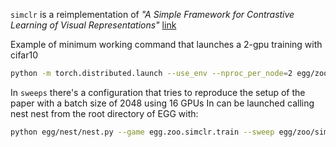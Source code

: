`simclr` is a reimplementation of *"A Simple Framework for Contrastive Learning of Visual Representations"* [link](https://arxiv.org/pdf/2002.05709.pdf)

Example of minimum working command that launches a 2-gpu training with cifar10

```bash
python -m torch.distributed.launch --use_env --nproc_per_node=2 egg/zoo/simclr_replica/train.py --batch_size=64 --dataset_name="cifar10" --dataset_dir="./cifar10" --image_size=32
```

In `sweeps` there's a configuration that tries to reproduce the setup of the paper with a batch size of 2048 using 16 GPUs
In can be launched calling nest nest from the root directory of EGG with:
```bash
python egg/nest/nest.py --game egg.zoo.simclr.train --sweep egg/zoo/simclr_replica/extension_sweeps/simclr.json --checkpoint_dir="replicate_simclr" --nodes=2 --tasks=8
```
